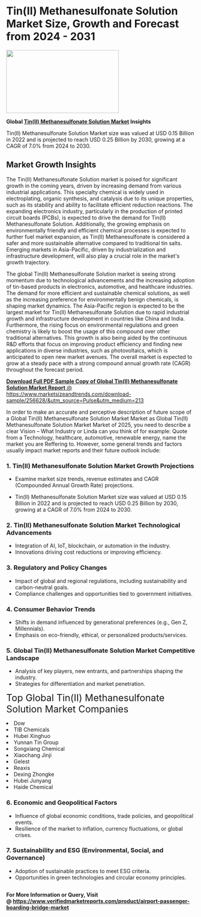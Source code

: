 <H1>Tin(II) Methanesulfonate Solution Market Size, Growth and Forecast from 2024 - 2031</H1><img class="aligncenter size-medium wp-image-584254" src="https://thirdeyenews.in/wp-content/uploads/2024/09/Global-Market-Research-300x168.jpeg" alt="" width="300" height="168" /><p><strong>Global&nbsp;<a href="https://www.marketsizeandtrends.com/download-sample/256628/&amp;utm_source=Pulse&amp;utm_medium=213">Tin(II) Methanesulfonate Solution Market</a> Insights</strong></p><p>Tin(II) Methanesulfonate Solution Market size was valued at USD 0.15 Billion in 2022 and is projected to reach USD 0.25 Billion by 2030, growing at a CAGR of 7.0% from 2024 to 2030.</p><p><h2>Market Growth Insights</h2> <p>The Tin(II) Methanesulfonate Solution market is poised for significant growth in the coming years, driven by increasing demand from various industrial applications. This specialty chemical is widely used in electroplating, organic synthesis, and catalysis due to its unique properties, such as its stability and ability to facilitate efficient reduction reactions. The expanding electronics industry, particularly in the production of printed circuit boards (PCBs), is expected to drive the demand for Tin(II) Methanesulfonate Solution. Additionally, the growing emphasis on environmentally friendly and efficient chemical processes is expected to further fuel market expansion, as Tin(II) Methanesulfonate is considered a safer and more sustainable alternative compared to traditional tin salts. Emerging markets in Asia-Pacific, driven by industrialization and infrastructure development, will also play a crucial role in the market's growth trajectory.</p> <p><a href="#"></a></p> <p>The global Tin(II) Methanesulfonate Solution market is seeing strong momentum due to technological advancements and the increasing adoption of tin-based products in electronics, automotive, and healthcare industries. The demand for more efficient and sustainable chemical solutions, as well as the increasing preference for environmentally benign chemicals, is shaping market dynamics. The Asia-Pacific region is expected to be the largest market for Tin(II) Methanesulfonate Solution due to rapid industrial growth and infrastructure development in countries like China and India. Furthermore, the rising focus on environmental regulations and green chemistry is likely to boost the usage of this compound over other traditional alternatives. This growth is also being aided by the continuous R&D efforts that focus on improving product efficiency and finding new applications in diverse industries, such as photovoltaics, which is anticipated to open new market avenues. The overall market is expected to grow at a steady pace with a strong compound annual growth rate (CAGR) throughout the forecast period.</p> <p><a href="#"></p><p><span class=""><strong>Download Full PDF Sample Copy of Global Tin(II) Methanesulfonate Solution Market Report</strong> @ <a href="https://www.marketsizeandtrends.com/download-sample/256628/&amp;utm_source=Pulse&amp;utm_medium=213" target="_blank">https://www.marketsizeandtrends.com/download-sample/256628/&amp;utm_source=Pulse&amp;utm_medium=213</a></span></p><p>In order to make an accurate and perceptive description of future scope of a Global&nbsp;Tin(II) Methanesulfonate Solution Market Market as Global&nbsp;Tin(II) Methanesulfonate Solution Market Market of 2025, you need to describe a clear Vision &ndash; What Industry or Linda can you think of for example: Quote from a Technology, healthcare, automotive, renewable energy, name the market you are Reffering to. However, some general trends and factors usually impact market reports and their future outlook include:</p><h3>1.&nbsp;<strong>Tin(II) Methanesulfonate Solution Market Growth Projections</strong></h3><ul><li>Examine market size trends, revenue estimates and CAGR (Compounded Annual Growth Rate) projections.</li><li><p>Tin(II) Methanesulfonate Solution Market size was valued at USD 0.15 Billion in 2022 and is projected to reach USD 0.25 Billion by 2030, growing at a CAGR of 7.0% from 2024 to 2030.</p></li></ul><h3>2.&nbsp;<strong>Tin(II) Methanesulfonate Solution Market Technological Advancements</strong></h3><ul><li>Integration of AI, IoT, blockchain, or automation in the industry.</li><li>Innovations driving cost reductions or improving efficiency.</li></ul><h3>3.&nbsp;<strong>Regulatory and Policy Changes</strong></h3><ul><li>Impact of global and regional regulations, including sustainability and carbon-neutral goals.</li><li>Compliance challenges and opportunities tied to government initiatives.</li></ul><h3>4.&nbsp;<strong>Consumer Behavior Trends</strong></h3><ul><li>Shifts in demand influenced by generational preferences (e.g., Gen Z, Millennials).</li><li>Emphasis on eco-friendly, ethical, or personalized products/services.</li></ul><h3>5.&nbsp;<strong>Global Tin(II) Methanesulfonate Solution Market Competitive Landscape</strong></h3><ul><li>Analysis of key players, new entrants, and partnerships shaping the industry.</li><li>Strategies for differentiation and market penetration.</li></ul><p data-pm-slice="1 1 []"><span style="color: inherit; font-family: inherit; font-size: 25px;">Top Global Tin(II) Methanesulfonate Solution Market Companies</span></p><div class="" data-test-id=""><p><li>Dow</li><li> TIB Chemicals</li><li> Hubei Xinghuo</li><li> Yunnan Tin Group</li><li> Songxiang Chemical</li><li> Xiaochang Jinji</li><li> Gelest</li><li> Reaxis</li><li> Dexing Zhongke</li><li> Hubei Junyang</li><li> Haide Chemical</li></p></div><h3>6.&nbsp;<strong>Economic and Geopolitical Factors</strong></h3><ul><li>Influence of global economic conditions, trade policies, and geopolitical events.</li><li>Resilience of the market to inflation, currency fluctuations, or global crises.</li></ul><h3>7.&nbsp;<strong>Sustainability and ESG (Environmental, Social, and Governance)</strong></h3><ul><li>Adoption of sustainable practices to meet ESG criteria.</li><li>Opportunities in green technologies and circular economy principles.</li></ul><h2><strong style="font-size: 14px;">For More Information or Query, Visit @&nbsp;</strong><a style="background-color: #ffffff; font-size: 14px;" href="https://www.marketsizeandtrends.com/report/tin-ii-methanesulfonate-solution-market/" target="_blank">https://www.verifiedmarketreports.com/product/airport-passenger-boarding-bridge-market</a></h2>
